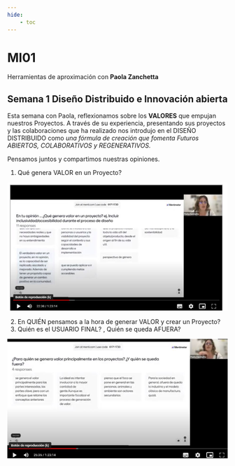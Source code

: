 ```yaml
---
hide:
    - toc
---
```


# MI01 

Herramientas de aproximación con **Paola Zanchetta**

##  Semana 1 **Diseño Distribuido e Innovación abierta**


Esta semana con Paola,  reflexionamos sobre  los **VALORES** que empujan nuestros Proyectos.
A través de su experiencia, presentando sus proyectos y las colaboraciones que ha realizado nos introdujo en el DISEÑO DISTRIBUIDO como *una fórmula  de creación que fomenta Futuros ABIERTOS, COLABORATIVOS y REGENERATIVOS.*

Pensamos juntos y compartimos nuestras opiniones.

1.	Qué genera VALOR en un Proyecto?

![](../images/MI01/EJ1.JPG)

2. En QUIÉN pensamos a la hora de generar VALOR y crear un Proyecto? 
3. Quién es el USUARIO FINAL? , Quién se queda AFUERA?

![](../images/MI01/EJ1b.JPG)
